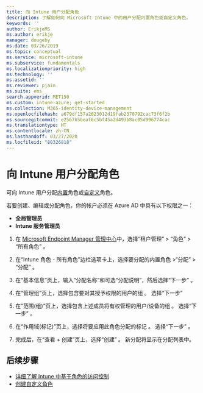 ```yaml
---
title: 向 Intune 用户分配角色
description: 了解如何向 Microsoft Intune 中的用户分配内置角色或自定义角色。
keywords: ''
author: ErikjeMS
ms.author: erikje
manager: dougeby
ms.date: 03/26/2019
ms.topic: conceptual
ms.service: microsoft-intune
ms.subservice: fundamentals
ms.localizationpriority: high
ms.technology: ''
ms.assetid: ''
ms.reviewer: pjain
ms.suite: ems
search.appverid: MET150
ms.custom: intune-azure; get-started
ms.collection: M365-identity-device-management
ms.openlocfilehash: a679df157a2623012d19fab2370792cac73f6f2b
ms.sourcegitcommit: e2567b5beaf6c5bf45a2d493b8ac05d996774cac
ms.translationtype: HT
ms.contentlocale: zh-CN
ms.lasthandoff: 03/27/2020
ms.locfileid: "80326818"
---
```

# <a name="assign-a-role-to-an-intune-user"></a>向 Intune 用户分配角色

可向 Intune 用户分配[内置](role-based-access-control.md#built-in-roles)角色或[自定义](create-custom-role.md)角色。

若要创建、编辑或分配角色，你的帐户必须在 Azure AD 中具有以下权限之一：
- **全局管理员**
- **Intune 服务管理员**

1. 在 [Microsoft Endpoint Manager 管理中心](https://go.microsoft.com/fwlink/?linkid=2109431)中，选择“租户管理” > “角色” > “所有角色”    。

2. 在“Intune 角色 - 所有角色”边栏选项卡上，选择要分配的内置角色 >“分配” > “分配”    。

5. 在“基本信息”页上，输入“分配名称”和可选“分配说明”，然后选择“下一步”     。

6. 在“管理组”页上，选择包含要对其授予权限的用户的组  。 选择“下一步” 

7. 在“范围(组)”页上，选择包含上述成员将有权管理的用户/设备的组  。 选择“下一步”  。

8. 在“作用域(标记)”页上，选择将要应用此角色分配的标记  。 选择“下一步”  。

9. 完成后，在“查看 + 创建”页上，选择“创建”   。 新分配将显示在分配列表中。

## <a name="next-steps"></a>后续步骤
- [详细了解 Intune 中基于角色的访问控制](role-based-access-control.md)
- [创建自定义角色](create-custom-role.md)


